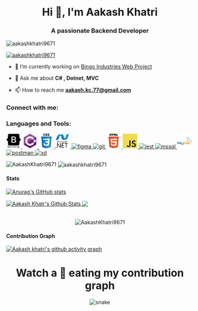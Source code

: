 
<h1 align="center">Hi 👋, I'm Aakash Khatri</h1>
<h3 align="center">A passionate Backend Developer</h3>

<p align="left"> <img src="https://komarev.com/ghpvc/?username=aakashkhatri9671&label=Profile%20views&color=0e75b6&style=flat" alt="aakashkhatri9671" /> </p>

<p align="left"> <a href="https://github.com/ryo-ma/github-profile-trophy"><img src="https://github-profile-trophy.vercel.app/?username=aakashkhatri9671" alt="aakashkhatri9671" /></a> </p>

- 🔭 I’m currently working on [Bingo Industries Web Project](https://www.bingoindustries.com.au/)

- 💬 Ask me about **C# , Dotnet, MVC**

- 📫 How to reach me **aakash.kc.77@gmail.com**

<h3 align="left">Connect with me:</h3>
<p align="left">
</p>

<h3 align="left">Languages and Tools:</h3>
<p align="left"> <a href="https://getbootstrap.com" target="_blank" rel="noreferrer"> <img src="https://raw.githubusercontent.com/devicons/devicon/master/icons/bootstrap/bootstrap-plain-wordmark.svg" alt="bootstrap" width="40" height="40"/> </a> <a href="https://www.w3schools.com/cs/" target="_blank" rel="noreferrer"> <img src="https://raw.githubusercontent.com/devicons/devicon/master/icons/csharp/csharp-original.svg" alt="csharp" width="40" height="40"/> </a> <a href="https://www.w3schools.com/css/" target="_blank" rel="noreferrer"> <img src="https://raw.githubusercontent.com/devicons/devicon/master/icons/css3/css3-original-wordmark.svg" alt="css3" width="40" height="40"/> </a> <a href="https://dotnet.microsoft.com/" target="_blank" rel="noreferrer"> <img src="https://raw.githubusercontent.com/devicons/devicon/master/icons/dot-net/dot-net-original-wordmark.svg" alt="dotnet" width="40" height="40"/> </a> <a href="https://www.figma.com/" target="_blank" rel="noreferrer"> <img src="https://www.vectorlogo.zone/logos/figma/figma-icon.svg" alt="figma" width="40" height="40"/> </a> <a href="https://git-scm.com/" target="_blank" rel="noreferrer"> <img src="https://www.vectorlogo.zone/logos/git-scm/git-scm-icon.svg" alt="git" width="40" height="40"/> </a> <a href="https://www.w3.org/html/" target="_blank" rel="noreferrer"> <img src="https://raw.githubusercontent.com/devicons/devicon/master/icons/html5/html5-original-wordmark.svg" alt="html5" width="40" height="40"/> </a> <a href="https://developer.mozilla.org/en-US/docs/Web/JavaScript" target="_blank" rel="noreferrer"> <img src="https://raw.githubusercontent.com/devicons/devicon/master/icons/javascript/javascript-original.svg" alt="javascript" width="40" height="40"/> </a> <a href="https://jestjs.io" target="_blank" rel="noreferrer"> <img src="https://www.vectorlogo.zone/logos/jestjsio/jestjsio-icon.svg" alt="jest" width="40" height="40"/> </a> <a href="https://www.microsoft.com/en-us/sql-server" target="_blank" rel="noreferrer"> <img src="https://www.svgrepo.com/show/303229/microsoft-sql-server-logo.svg" alt="mssql" width="40" height="40"/> </a> <a href="https://www.mysql.com/" target="_blank" rel="noreferrer"> <img src="https://raw.githubusercontent.com/devicons/devicon/master/icons/mysql/mysql-original-wordmark.svg" alt="mysql" width="40" height="40"/> </a> <a href="https://postman.com" target="_blank" rel="noreferrer"> <img src="https://www.vectorlogo.zone/logos/getpostman/getpostman-icon.svg" alt="postman" width="40" height="40"/> </a> <a href="https://www.adobe.com/products/xd.html" target="_blank" rel="noreferrer"> <img src="https://cdn.worldvectorlogo.com/logos/adobe-xd.svg" alt="xd" width="40" height="40"/> </a> </p>

<p><img align="left" src="https://github-readme-stats.vercel.app/api/top-langs?username=AakashKhatri9671&show_icons=true&locale=en&layout=compact" alt="AakashKhatri9671" /></p>

<p>&nbsp;<img align="center" src="https://github-readme-stats.vercel.app/api?username=aakashkhatri9671&show_icons=true&locale=en" alt="aakashkhatri9671" /></p>

#### Stats
[![Anurag's GitHub stats](https://github-readme-stats.vercel.app/api?username=AakashKhatri9671)](https://github.com/anuraghazra/github-readme-stats)




<a href="https://github.com/AakashKhatri9671/github-readme-stats">
  <img align="center" src="https://github-readme-stats.vercel.app/api?username=AakashKhatri9671&show_icons=true&title_color=fff&icon_color=79ff97&text_color=efefef&bg_color=24292e" alt="Aakash Khatr's Github Stats">
</a>
<a href="https://github.com/anuraghazra/github-readme-stats">
  <!-- Change the `github-readme-stats.anuraghazra1.vercel.app` to `github-readme-stats.vercel.app`  -->
  <img align="center" src="https://github-readme-stats.anuraghazra1.vercel.app/api/top-langs/?username=AakashKhatri9671&layout=compact&theme=onedark" />
</a>
<br />
<br />
<p align="center">
  <img align="center" height="150em" src="https://github-readme-streak-stats.herokuapp.com/?user=AakashKhatri9671&theme=onedark" alt="AakashKhatri9671" />
</p>

#### Contribution Graph
[![Aakash khatri's github activity graph](https://activity-graph.herokuapp.com/graph?username=AakashKhatri9671&theme=react-dark)](https://github.com/AakashKhatri9671/github-readme-activity-graph)


<h1 align = 'Center'>Watch a 🐍 eating my contribution graph</h1>
<p align="center">
  <img src="https://github.com/rock12231/rock12231/blob/output/github-contribution-grid-snake.svg?username=AakashKhatri9671&theme=react-dark" alt="snake"></center>
</p>
